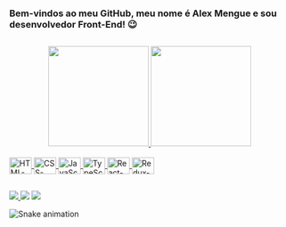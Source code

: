 ### Bem-vindos ao meu GitHub, meu nome é Alex Mengue e sou desenvolvedor Front-End! 😉

##

<div align="center">
  <a href="https://github.com/alexmengue">
  <img height="180em" src="https://github-readme-stats.vercel.app/api?username=alexmengue&show_icons=true&theme=tokyonight&include_all_commits=true&count_private=true"/>
  <img height="180em" src="https://github-readme-stats.vercel.app/api/top-langs/?username=alexmengue&layout=compact&langs_count=7&theme=tokyonight"/>
</div>

<div style="display: inline_block"><br>
  <img align="center" alt="HTML-icon" height="30" width="40" src="https://cdn.jsdelivr.net/gh/devicons/devicon/icons/html5/html5-original.svg">
  <img align="center" alt="CSS-icon" height="30" width="40" src="https://cdn.jsdelivr.net/gh/devicons/devicon/icons/css3/css3-original.svg" >
  <img align="center" alt="JavaScript-icon" height="30" width="40" src="https://cdn.jsdelivr.net/gh/devicons/devicon/icons/javascript/javascript-original.svg">
  <img align="center" alt="TypeScript-icon" height="30" width="40" src="https://cdn.jsdelivr.net/gh/devicons/devicon/icons/typescript/typescript-original.svg">
  <img align="center" alt="React-icon" height="30" width="40" src="https://cdn.jsdelivr.net/gh/devicons/devicon/icons/react/react-original.svg">
  <img align="center" alt="Redux-icon" height="30" width="40" src="https://cdn.jsdelivr.net/gh/devicons/devicon/icons/redux/redux-original.svg">      
</div>

##

<div>
  <a href="https://instagram.com/menguealex" target="_blank"><img src="https://img.shields.io/badge/Instagram-E4405F?style=for-the-badge&logo=instagram&logoColor=white">  </a>
  <a href="https://facebook.com/alexmengue" target="_blank"><img src="https://img.shields.io/badge/Facebook-1877F2?style=for-the-badge&logo=facebook&logoColor=white"></a>
  <a href="https://www.linkedin.com/in/rafaella-ballerini-" target="_blank"><img src="https://img.shields.io/badge/LinkedIn-0077B5?style=for-the-badge&logo=linkedin&logoColor=white"></a>
</div>

![Snake animation](https://github.com/alexmengue/alexmengue/blob/output/github-contribution-grid-snake.svg)
